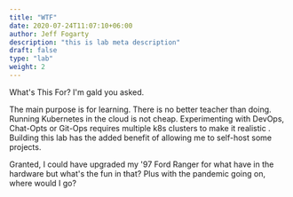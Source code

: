 ```yaml
---
title: "WTF"
date: 2020-07-24T11:07:10+06:00
author: Jeff Fogarty
description: "this is lab meta description"
draft: false
type: "lab"
weight: 2
---
```


What's This For?  I'm gald you asked.  

The main purpose is for learning. There is no better teacher than doing. Running Kubernetes in the cloud is not cheap. Experimenting with DevOps, Chat-Opts or Git-Ops requires multiple k8s clusters to make it realistic .  
Building this lab has the added benefit of allowing me to self-host some projects.  

Granted, I could have upgraded my '97 Ford Ranger for what have in the hardware but what's the fun in that?  Plus with the pandemic going on, where would I go?